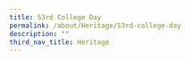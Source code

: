 ```yaml
---
title: 53rd College Day
permalink: /about/Heritage/53rd-college-day
description: ""
third_nav_title: Heritage
---
```

